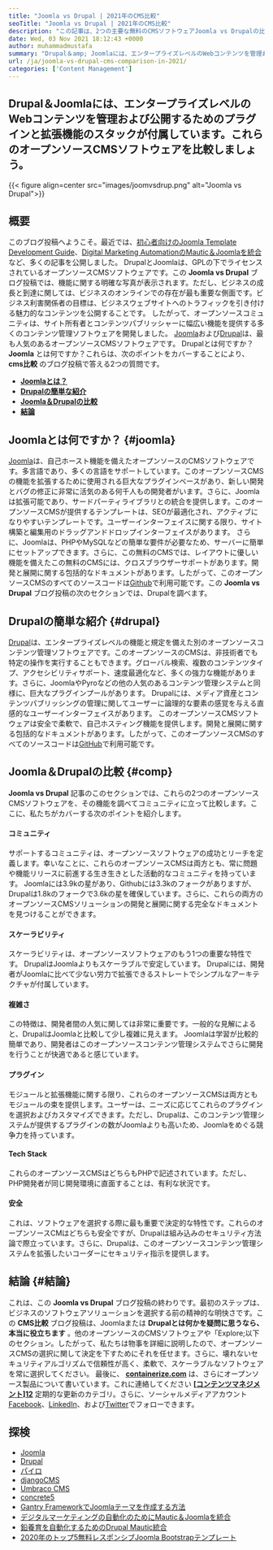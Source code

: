 ```yaml
---
title: "Joomla vs Drupal | 2021年のCMS比較" 
seoTitle: "Joomla vs Drupal | 2021年のCMS比較" 
description: "この記事は、2つの主要な無料のCMSソフトウェアJoomla vs Drupalの比較に関するものです。どちらのソフトウェアも自己ホストされており、幅広いプラグインが付属しています。" 
date: Wed, 03 Nov 2021 18:12:43 +0000
author: muhammadmustafa
summary: "Drupal＆amp; Joomlaには、エンタープライズレベルのWebコンテンツを管理および公開するためのプラグインと拡張機能のスタックが付属しています。これらのオープンソースCMSソフトウェアを比較しましょう。" 
url: /ja/joomla-vs-drupal-cms-comparison-in-2021/
categories: ['Content Management']
---
```


## Drupal＆Joomlaには、エンタープライズレベルのWebコンテンツを管理および公開するためのプラグインと拡張機能のスタックが付属しています。これらのオープンソースCMSソフトウェアを比較しましょう。

{{< figure align=center src="images/joomvsdrup.png" alt="Joomla vs Drupal">}}


##  **概要**  
このブログ投稿へようこそ。最近では、[初心者向けのJoomla Template Development Guide][1]、[Digital Marketing AutomationのMautic＆Joomlaを統合][2]など、多くの記事を公開しました。 DrupalとJoomlaは、GPLの下でライセンスされているオープンソースCMSソフトウェアです。この  **Joomla vs Drupal**  ブログ投稿では、機能に関する明確な写真が表示されます。ただし、ビジネスの成長と到達に関しては、ビジネスのオンラインでの存在が最も重要な側面です。ビジネス利害関係者の目標は、ビジネスウェブサイトへのトラフィックを引き付ける魅力的なコンテンツを公開することです。
したがって、オープンソースコミュニティは、サイト所有者とコンテンツパブリッシャーに幅広い機能を提供する多くのコンテンツ管理ソフトウェアを開発しました。 [Joomla][3]および[Drupal][4]は、最も人気のあるオープンソースCMSソフトウェアです。 Drupalとは何ですか？  **Joomla** とは何ですか？これらは、次のポイントをカバーすることにより、 **cms比較**  のブログ投稿で答える2つの質問です。
*  **[Joomlaとは？][5]**  
*  **[Drupalの簡単な紹介][6]**  
*  **[Joomla＆Drupalの比較][7]**  
*  **[結論][8]**  

## Joomlaとは何ですか？ {#joomla}

[Joomla][3]は、自己ホースト機能を備えたオープンソースのCMSソフトウェアです。多言語であり、多くの言語をサポートしています。このオープンソースCMSの機能を拡張するために使用される巨大なプラグインベースがあり、新しい開発とバグの修正に非常に活気のある何千人もの開発者がいます。さらに、Joomlaは拡張可能であり、サードパーティライブラリとの統合を提供します。このオープンソースCMSが提供するテンプレートは、SEOが最適化され、アクティブになりやすいテンプレートです。ユーザーインターフェイスに関する限り、サイト構築と編集用のドラッグアンドドロップインターフェイスがあります。
さらに、Joomlaは、PHPやMySQLなどの簡単な要件が必要なため、サーバーに簡単にセットアップできます。さらに、この無料のCMSでは、レイアウトに優しい機能を備えたこの無料のCMSには、クロスブラウザーサポートがあります。開発と展開に関する包括的なドキュメントがあります。したがって、このオープンソースCMSのすべてのソースコードは[Github][9]で利用可能です。この  **Joomla vs Drupal**  ブログ投稿の次のセクションでは、Drupalを調べます。

## Drupalの簡単な紹介 {#drupal}

[Drupal][4]は、エンタープライズレベルの機能と規定を備えた別のオープンソースコンテンツ管理ソフトウェアです。このオープンソースのCMSは、非技術者でも特定の操作を実行することもできます。グローバル検索、複数のコンテンツタイプ、アクセシビリティサポート、速度最適化など、多くの強力な機能があります。さらに、JoomlaやPyroなどの他の人気のあるコンテンツ管理システムと同様に、巨大なプラグインプールがあります。 Drupalには、メディア資産とコンテンツパブリッシングの管理に関してユーザーに論理的な要素の感覚を与える直感的なユーザーインターフェイスがあります。
このオープンソースCMSソフトウェアは安全で柔軟で、自己ホスティング機能を提供します。開発と展開に関する包括的なドキュメントがあります。したがって、このオープンソースCMSのすべてのソースコードは[GitHub][10]で利用可能です。

## Joomla＆Drupalの比較 {#comp}

 **Joomla vs Drupal** 記事のこのセクションでは、これらの2つのオープンソースCMSソフトウェアを、その機能を調べてコミュニティに立って比較します。ここに、私たちがカバーする次のポイントを紹介します。

#### コミュニティ
サポートするコミュニティは、オープンソースソフトウェアの成功とリーチを定義します。幸いなことに、これらのオープンソースCMSは両方とも、常に問題や機能リリースに前進する生き生きとした活動的なコミュニティを持っています。 Joomlaには3.9kの星があり、Githubには3.3kのフォークがありますが、Drupalは1.8kのフォークで3.6kの星を確保しています。さらに、これらの両方のオープンソースCMSソリューションの開発と展開に関する完全なドキュメントを見つけることができます。

#### スケーラビリティ
スケーラビリティは、オープンソースソフトウェアのもう1つの重要な特性です。 DrupalはJoomlaよりもスケーラブルで安定しています。 Drupalには、開発者がJoomlaに比べて少ない労力で拡張できるストレートでシンプルなアーキテクチャが付属しています。

#### 複雑さ
この特徴は、開発者間の人気に関しては非常に重要です。一般的な見解によると、DrupalはJoomlaと比較して少し複雑に見えます。 Joomlaは学習が比較的簡単であり、開発者はこのオープンソースコンテンツ管理システムでさらに開発を行うことが快適であると感じています。

#### プラグイン
モジュールと拡張機能に関する限り、これらのオープンソースCMSは両方ともモジュールの束を提供します。ユーザーは、ニーズに応じてこれらのプラグインを選択およびカスタマイズできます。ただし、Drupalは、このコンテンツ管理システムが提供するプラグインの数がJoomlaよりも高いため、Joomlaをめぐる競争力を持っています。

#### Tech Stack
これらのオープンソースCMSはどちらもPHPで記述されています。ただし、PHP開発者が同じ開発環境に直面することは、有利な状況です。

#### 安全
これは、ソフトウェアを選択する際に最も重要で決定的な特性です。これらのオープンソースCMはどちらも安全ですが、Drupalは組み込みのセキュリティ方法論で際立っています。さらに、Drupalは、このオープンソースコンテンツ管理システムを拡張したいコーダーにセキュリティ指示を提供します。

## 結論 {#結論}

これは、この  **Joomla vs Drupal** ブログ投稿の終わりです。最初のステップは、ビジネスのソフトウェアソリューションを選択する前の精神的な明快さです。この  **CMS比較**  ブログ投稿は、Joomlaまたは **Drupalとは何かを疑問に思うなら、本当に役立ちます**  。他のオープンソースのCMSソフトウェアや「Explore;以下のセクション。したがって、私たちは物事を詳細に説明したので、オープンソースCMSの選択に関して決定を下すためにそれを任せます。さらに、壊れないセキュリティアルゴリズムで信頼性が高く、柔軟で、スケーラブルなソフトウェアを常に選択してください。
最後に、  **[containerize.com][11]** は、さらにオープンソース製品について書いています。これに連絡してください **[[コンテンツマネジメント][12]][12]**  定期的な更新のカテゴリ。さらに、ソーシャルメディアアカウント[Facebook][13]、[LinkedIn][14]、および[Twitter][15]でフォローできます。

## 探検
  * [Joomla][3]
  * [Drupal][4]
  * [パイロ][16]
  * [djangoCMS][17]
  * [Umbraco CMS][18]
  * [concrete5][19]
  * [Gantry FrameworkでJoomlaテーマを作成する方法][20]
  * [デジタルマーケティングの自動化のためにMautic＆Joomlaを統合][2]
  * [鉛養育を自動化するためのDrupal Mautic統合][21]
  * [2020年のトップ5無料レスポンシブJoomla Bootstrapテンプレート][22]



[1]: https://blog.containerize.com/content-management/responsive-joomla-templates-tutorial/
[2]: https://blog.containerize.com/content-management/integrate-mautic-with-joomla-for-marketing-automation/
[3]: https://products.containerize.com/content-management/joomla
[4]: https://products.containerize.com/content-management/drupal
[5]: #joomla
[6]: #drupal
[7]: #comp
[8]: #Conclusion
[9]: https://github.com/joomla/joomla-cms
[10]: https://github.com/drupal/drupal
[11]: https://www.containerize.com/
[12]: https://products.containerize.com/content-management/
[13]: https://web.facebook.com/containerize
[14]: https://www.linkedin.com/company/containerize/
[15]: https://twitter.com/containerize_co
[16]: https://products.containerize.com/content-management/pyro
[17]: https://products.containerize.com/content-management/django
[18]: https://products.containerize.com/content-management/umbraco
[19]: https://products.containerize.com/content-management/concrete5
[20]: https://blog.containerize.com/content-management/how-to-create-joomla-theme-joomla-gantry-framework/
[21]: https://blog.containerize.com/content-management/drupal-tutorial-automate-lead-growth-with-drupal-mautic/
[22]: https://blog.containerize.com/content-management/top-5-best-free-responsive-joomla-templates-of-2020/
